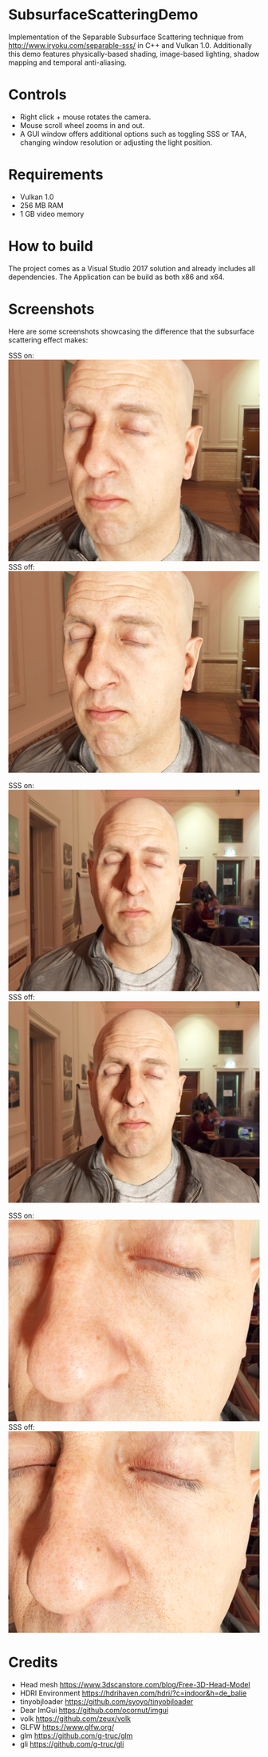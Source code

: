 # SubsurfaceScatteringDemo
Implementation of the Separable Subsurface Scattering technique from http://www.iryoku.com/separable-sss/ in C++ and Vulkan 1.0.
Additionally this demo features physically-based shading, image-based lighting, shadow mapping and temporal anti-aliasing.

# Controls
- Right click + mouse rotates the camera.
- Mouse scroll wheel zooms in and out.
- A GUI window offers additional options such as toggling SSS or TAA, changing window resolution or adjusting the light position.

# Requirements
- Vulkan 1.0
- 256 MB RAM
- 1 GB video memory

# How to build
The project comes as a Visual Studio 2017 solution and already includes all dependencies. The Application can be build as both x86 and x64.

# Screenshots
Here are some screenshots showcasing the difference that the subsurface scattering effect makes:

SSS on:
![Subsurface Scattering On 0](sss0on.png?raw=true "Subsurface Scattering On")
SSS off:
![Subsurface Scattering Off 0](sss0off.png?raw=true "Subsurface Scattering Off")

SSS on:
![Subsurface Scattering On 1](sss1on.png?raw=true "Subsurface Scattering On")
SSS off:
![Subsurface Scattering Off 1](sss1off.png?raw=true "Subsurface Scattering Off")

SSS on:
![Subsurface Scattering On 2](sss2on.png?raw=true "Subsurface Scattering On")
SSS off:
![Subsurface Scattering Off 2](sss2off.png?raw=true "Subsurface Scattering Off")

# Credits
- Head mesh https://www.3dscanstore.com/blog/Free-3D-Head-Model
- HDRI Environment https://hdrihaven.com/hdri/?c=indoor&h=de_balie
- tinyobjloader https://github.com/syoyo/tinyobjloader
- Dear ImGui https://github.com/ocornut/imgui
- volk https://github.com/zeux/volk
- GLFW https://www.glfw.org/
- glm https://github.com/g-truc/glm
- gli https://github.com/g-truc/gli
